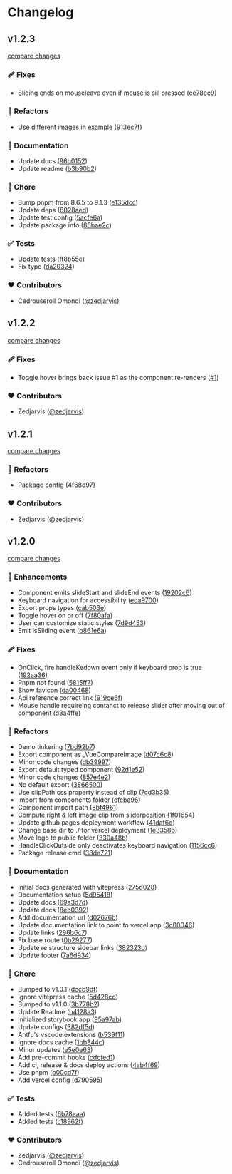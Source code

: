 # Changelog


## v1.2.3

[compare changes](https://github.com/zedjarvis/vue3-compare-image/compare/v1.2.2...v1.2.3)

### 🩹 Fixes

- Sliding ends on mouseleave even if mouse is sill pressed ([ce78ec9](https://github.com/zedjarvis/vue3-compare-image/commit/ce78ec9))

### 💅 Refactors

- Use different images in example ([913ec7f](https://github.com/zedjarvis/vue3-compare-image/commit/913ec7f))

### 📖 Documentation

- Update docs ([96b0152](https://github.com/zedjarvis/vue3-compare-image/commit/96b0152))
- Update readme ([b3b90b2](https://github.com/zedjarvis/vue3-compare-image/commit/b3b90b2))

### 🏡 Chore

- Bump pnpm from 8.6.5 to 9.1.3 ([e135dcc](https://github.com/zedjarvis/vue3-compare-image/commit/e135dcc))
- Update deps ([6028aed](https://github.com/zedjarvis/vue3-compare-image/commit/6028aed))
- Update test config ([5acfe6a](https://github.com/zedjarvis/vue3-compare-image/commit/5acfe6a))
- Update package info ([86bae2c](https://github.com/zedjarvis/vue3-compare-image/commit/86bae2c))

### ✅ Tests

- Update tests ([ff8b55e](https://github.com/zedjarvis/vue3-compare-image/commit/ff8b55e))
- Fix typo ([da20324](https://github.com/zedjarvis/vue3-compare-image/commit/da20324))

### ❤️ Contributors

- Cedrouseroll Omondi ([@zedjarvis](http://github.com/zedjarvis))

## v1.2.2

[compare changes](https://github.com/zedjarvis/vue3-compare-image/compare/v1.2.1...v1.2.2)

### 🩹 Fixes

- Toggle hover brings back issue #1 as the component re-renders ([#1](https://github.com/zedjarvis/vue3-compare-image/issues/1))

### ❤️ Contributors

- Zedjarvis ([@zedjarvis](http://github.com/zedjarvis))

## v1.2.1

[compare changes](https://github.com/zedjarvis/vue3-compare-image/compare/v1.2.0...v1.2.1)

### 💅 Refactors

- Package config ([4f68d97](https://github.com/zedjarvis/vue3-compare-image/commit/4f68d97))

### ❤️ Contributors

- Zedjarvis ([@zedjarvis](http://github.com/zedjarvis))

## v1.2.0

[compare changes](https://github.com/zedjarvis/vue3-compare-image/compare/stable...v1.2.0)

### 🚀 Enhancements

- Component emits slideStart and slideEnd events ([19202c6](https://github.com/zedjarvis/vue3-compare-image/commit/19202c6))
- Keyboard navigation for accessibility ([eda9700](https://github.com/zedjarvis/vue3-compare-image/commit/eda9700))
- Export props types ([cab503e](https://github.com/zedjarvis/vue3-compare-image/commit/cab503e))
- Toggle hover on or off ([7f80afa](https://github.com/zedjarvis/vue3-compare-image/commit/7f80afa))
- User can customize static styles ([7d9d453](https://github.com/zedjarvis/vue3-compare-image/commit/7d9d453))
- Emit isSliding event ([b861e6a](https://github.com/zedjarvis/vue3-compare-image/commit/b861e6a))

### 🩹 Fixes

- OnClick, fire handleKedown event only if keyboard prop is true ([192aa36](https://github.com/zedjarvis/vue3-compare-image/commit/192aa36))
- Pnpm not found ([5815ff7](https://github.com/zedjarvis/vue3-compare-image/commit/5815ff7))
- Show favicon ([da00468](https://github.com/zedjarvis/vue3-compare-image/commit/da00468))
- Api reference correct link ([919ce6f](https://github.com/zedjarvis/vue3-compare-image/commit/919ce6f))
- Mouse handle requireing contanct to release slider after moving out of component ([d3a4ffe](https://github.com/zedjarvis/vue3-compare-image/commit/d3a4ffe))

### 💅 Refactors

- Demo tinkering ([7bd92b7](https://github.com/zedjarvis/vue3-compare-image/commit/7bd92b7))
- Export component as _VueCompareImage ([d07c6c8](https://github.com/zedjarvis/vue3-compare-image/commit/d07c6c8))
- Minor code changes ([db39997](https://github.com/zedjarvis/vue3-compare-image/commit/db39997))
- Export default typed component ([92d1e52](https://github.com/zedjarvis/vue3-compare-image/commit/92d1e52))
- Minor code changes ([857e4e2](https://github.com/zedjarvis/vue3-compare-image/commit/857e4e2))
- No default export ([3866500](https://github.com/zedjarvis/vue3-compare-image/commit/3866500))
- Use clipPath css property instead of clip ([7cd3b35](https://github.com/zedjarvis/vue3-compare-image/commit/7cd3b35))
- Import from components folder ([efcba96](https://github.com/zedjarvis/vue3-compare-image/commit/efcba96))
- Component import path ([8bf4961](https://github.com/zedjarvis/vue3-compare-image/commit/8bf4961))
- Compute right & left image clip from sliderposition ([1f01654](https://github.com/zedjarvis/vue3-compare-image/commit/1f01654))
- Update github pages deployment workflow ([41daf6d](https://github.com/zedjarvis/vue3-compare-image/commit/41daf6d))
- Change base dir to ./ for vercel deployment ([1e33586](https://github.com/zedjarvis/vue3-compare-image/commit/1e33586))
- Move logo to public folder ([330a48b](https://github.com/zedjarvis/vue3-compare-image/commit/330a48b))
- HandleClickOutside only deactivates keyboard navigation ([1156cc6](https://github.com/zedjarvis/vue3-compare-image/commit/1156cc6))
- Package release cmd ([38de721](https://github.com/zedjarvis/vue3-compare-image/commit/38de721))

### 📖 Documentation

- Initial docs generated with vitepress ([275d028](https://github.com/zedjarvis/vue3-compare-image/commit/275d028))
- Documentation setup ([5d95418](https://github.com/zedjarvis/vue3-compare-image/commit/5d95418))
- Update docs ([69a3d7d](https://github.com/zedjarvis/vue3-compare-image/commit/69a3d7d))
- Update docs ([8eb0392](https://github.com/zedjarvis/vue3-compare-image/commit/8eb0392))
- Add documentation url ([d02676b](https://github.com/zedjarvis/vue3-compare-image/commit/d02676b))
- Update documentation link to point to vercel app ([3c00046](https://github.com/zedjarvis/vue3-compare-image/commit/3c00046))
- Update links ([296b6c7](https://github.com/zedjarvis/vue3-compare-image/commit/296b6c7))
- Fix base route ([0b29277](https://github.com/zedjarvis/vue3-compare-image/commit/0b29277))
- Update re structure sidebar links ([382323b](https://github.com/zedjarvis/vue3-compare-image/commit/382323b))
- Update footer ([7a6d934](https://github.com/zedjarvis/vue3-compare-image/commit/7a6d934))

### 🏡 Chore

- Bumped to v1.0.1 ([dccb9df](https://github.com/zedjarvis/vue3-compare-image/commit/dccb9df))
- Ignore vitepress cache ([5d428cd](https://github.com/zedjarvis/vue3-compare-image/commit/5d428cd))
- Bumped to v1.1.0 ([3b778b2](https://github.com/zedjarvis/vue3-compare-image/commit/3b778b2))
- Update Readme ([b4128a3](https://github.com/zedjarvis/vue3-compare-image/commit/b4128a3))
- Initialized storybook app ([95a97ab](https://github.com/zedjarvis/vue3-compare-image/commit/95a97ab))
- Update configs ([382df5d](https://github.com/zedjarvis/vue3-compare-image/commit/382df5d))
- Antfu's vscode extensions ([b539f11](https://github.com/zedjarvis/vue3-compare-image/commit/b539f11))
- Ignore docs cache ([1bb344c](https://github.com/zedjarvis/vue3-compare-image/commit/1bb344c))
- Minor updates ([e5e0e63](https://github.com/zedjarvis/vue3-compare-image/commit/e5e0e63))
- Add pre-commit hooks ([cdcfed1](https://github.com/zedjarvis/vue3-compare-image/commit/cdcfed1))
- Add ci, release & docs deploy actions ([4ab4f69](https://github.com/zedjarvis/vue3-compare-image/commit/4ab4f69))
- Use pnpm ([b00cd7f](https://github.com/zedjarvis/vue3-compare-image/commit/b00cd7f))
- Add vercel config ([d790595](https://github.com/zedjarvis/vue3-compare-image/commit/d790595))

### ✅ Tests

- Added tests ([6b78eaa](https://github.com/zedjarvis/vue3-compare-image/commit/6b78eaa))
- Added tests ([c18962f](https://github.com/zedjarvis/vue3-compare-image/commit/c18962f))

### ❤️ Contributors

- Zedjarvis ([@zedjarvis](http://github.com/zedjarvis))
- Cedrouseroll Omondi ([@zedjarvis](http://github.com/zedjarvis))

